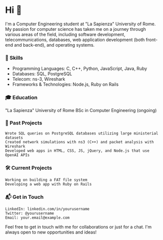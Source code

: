 # Hi 👋

I'm a Computer Engineering student at "La Sapienza" University of Rome. My passion for computer science has taken me on a journey through various areas of the field, including software development, telecommunications, databases, web application development (both front-end and back-end), and operating systems.

### 🚀 Skills

 - Programming Languages: C, C++, Python, JavaScript, Java, Ruby
 - Databases: SQL, PostgreSQL
 - Telecom: ns-3, Wireshark
 - Frameworks & Technologies: Node.js, Ruby on Rails

### 🎓 Education

"La Sapienza" University of Rome
BSc in Computer Engineering (ongoing)

### 💼 Past Projects

    Wrote SQL queries on PostgreSQL databases utilizing large ministerial datasets
    Created network simulations with ns3 (C++) and packet analysis with Wireshark
    Developed web apps in HTML, CSS, JS, jQuery, and Node.js that use OpenAI APIs

### 🛠 Current Projects

    Working on building a FAT file system
    Developing a web app with Ruby on Rails

### 📬 Get in Touch

    LinkedIn: linkedin.com/in/yourusername
    Twitter: @yourusername
    Email: your.email@example.com

Feel free to get in touch with me for collaborations or just for a chat. I'm always open to new opportunities and ideas!
